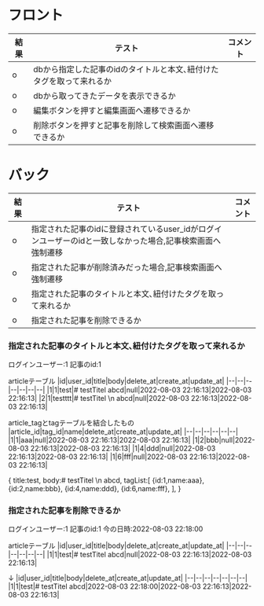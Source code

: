 # フロント
|結果|テスト|コメント|
|--|--|--|
|o|dbから指定した記事のidのタイトルと本文､紐付けたタグを取って来れるか||
|o|dbから取ってきたデータを表示できるか||
|o|編集ボタンを押すと編集画面へ遷移できるか||
|o|削除ボタンを押すと記事を削除して検索画面へ遷移できるか||

# バック
|結果|テスト|コメント|
|--|--|--|
|o|指定された記事のidに登録されているuser_idがログインユーザーのidと一致しなかった場合,記事検索画面へ強制遷移||
|o|指定された記事が削除済みだった場合,記事検索画面へ強制遷移||
|o|指定された記事のタイトルと本文､紐付けたタグを取って来れるか||
|o|指定された記事を削除できるか||

### 指定された記事のタイトルと本文､紐付けたタグを取って来れるか
ログインユーザー:1
記事のid:1

articleテーブル
|id|user_id|title|body|delete_at|create_at|update_at|
|--|--|--|--|--|--|--|
|1|1|test|# testTitel abcd|null|2022-08-03 22:16:13|2022-08-03 22:16:13|
|2|1|testttt|# testTitel \n abcd|null|2022-08-03 22:16:13|2022-08-03 22:16:13|

article_tagとtagテーブルを結合したもの
|article_id|tag_id|name|delete_at|create_at|update_at|
|--|--|--|--|--|--|
|1|1|aaa|null|2022-08-03 22:16:13|2022-08-03 22:16:13|
|1|2|bbb|null|2022-08-03 22:16:13|2022-08-03 22:16:13|
|1|4|ddd|null|2022-08-03 22:16:13|2022-08-03 22:16:13|
|1|6|fff|null|2022-08-03 22:16:13|2022-08-03 22:16:13|

{
    title:test,
    body:# testTitel \n abcd,
    tagList:[
        {id:1,name:aaa},
        {id:2,name:bbb},
        {id:4,name:ddd},
        {id:6,name:fff},
    ],
}

### 指定された記事を削除できるか
ログインユーザー:1
記事のid:1
今の日時:2022-08-03 22:18:00

articleテーブル
|id|user_id|title|body|delete_at|create_at|update_at|
|--|--|--|--|--|--|--|
|1|1|test|# testTitel abcd|null|2022-08-03 22:16:13|2022-08-03 22:16:13|

↓
|id|user_id|title|body|delete_at|create_at|update_at|
|--|--|--|--|--|--|--|
|1|1|test|# testTitel abcd|2022-08-03 22:18:00|2022-08-03 22:16:13|2022-08-03 22:16:13|
